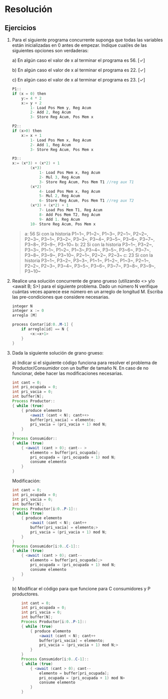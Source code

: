 # Resolución

## Ejercicios

1. Para el siguiente programa concurrente suponga que todas las variables están inicializadas en 0 antes de empezar. Indique cual/es de las siguientes opciones son verdaderas:

    a) En algún caso el valor de x al terminar el programa es 56. [✓]

    b) En algún caso el valor de x al terminar el programa es 22. [✓]

    c) En algún caso el valor de x al terminar el programa es 23. [✓]

    ```java
    P1::
    if (x = 0) then
        y:= 4 * 2
        x:= y + 2  
            1- Load Pos Mem y, Reg Acum
            2- Add 2, Reg Acum
            3- Store Reg Acum, Pos Mem x
    ```

    ```java
    P2::
    if (x>0) then
        x:= x + 1
            1- Load Pos Mem x, Reg Acum
            2- Add 1, Reg Acum
            3- Store Reg Acum, Pos Mem x
    ```

    ```java
    P3::
    x:= (x*3) + (x*2) + 1
            (x*3)
                1- Load Pos Mem x, Reg Acum
                2- Mul 3, Reg Acum
                3- Store Reg Acum, Pos Mem T1 //reg aux T1
            (x*2)
                4- Load Pos Mem x, Reg Acum
                5- Mul 2, Reg Acum
                6- Store Reg Acum, Pos Mem T1 //reg aux T2
            (x*3) + (x*2) + 1
                7- Load Pos Mem T1, Reg Acum
                8- Add Pos Mem T2, Reg Acum
                9- Add 1. Reg Acum
            10- Store Reg Acum, Pos Mem x
    ```

    >a: 56 Si con la historia P1~1~, P1~2~, P1~3~, P2~1~, P2~2~, P2~3~, P3~1~, P3~2~, P3~3~, P3~4~, P3~5~, P3~6~, P3~7~, P3~8~, P3~9~, P3~10~
    >b: 22 Si con la historia P3~1~, P3~2~, P3~3~, P1~1~, P1~2~, P1~3~,P3~4~, P3~5~, P3~6~, P3~7~, P3~8~, P3~9~, P3~10~, P2~1~, P2~2~, P2~3~
    >c: 23 Si con la historia P3~1~, P3~2~, P3~3~, P1~1~, P1~2~, P1~3~, P2~1~, P2~2~, P2~3~, P3~4~, P3~5~, P3~6~, P3~7~, P3~8~, P3~9~, P3~10~

2. Realice una solución concurrente de grano grueso (utilizando <> y/o <await B; S>) para el siguiente problema. Dado un número N verifique cuántas veces aparece ese número en un arreglo de longitud M. Escriba las pre-condiciones que considere necesarias.

    ```java
    integer N
    integer x := 0
    arreglo [M]

    process Contar[id:0..M-1] {
        if arreglo[id] == N {
            <x:=x+1>
        }
    }
    ```

3. Dada la siguiente solución de grano grueso:  

    a) Indicar si el siguiente código funciona para resolver el problema de Productor/Consumidor  con  un  buffer  de  tamaño  N.  En  caso  de  no  funcionar,  debe hacer las modificaciones necesarias.

    ```java
    int cant = 0;
    int pri_ocupada = 0;
    int pri_vacia = 0;
    int buffer[N];
    Process Productor::  
    { while (true) 
        { produce elemento 
            <await (cant < N); cant++> 
            buffer[pri_vacia] = elemento; 
            pri_vacia = (pri_vacia + 1) mod N; 
        } 
    } 
    Process Consumidor::  
    { while (true) 
        { <await (cant > 0); cant-- > 
            elemento = buffer[pri_ocupada]; 
            pri_ocupada = (pri_ocupada + 1) mod N; 
            consume elemento 
        } 
    }
    ```

    Modificación:

    ```java
    int cant = 0;
    int pri_ocupada = 0;
    int pri_vacia = 0;
    int buffer[N];
    Process Productor[i:0..P-1]::  
    { while (true) 
        { produce elemento 
            <await (cant < N); cant++ 
            buffer[pri_vacia] = elemento;>
            pri_vacia = (pri_vacia + 1) mod N; 
        } 
    } 
    Process Consumidor[i:0..C-1]::  
    { while (true) 
        { <await (cant > 0); cant-- 
            elemento = buffer[pri_ocupada];>
            pri_ocupada = (pri_ocupada + 1) mod N; 
            consume elemento 
        } 
    }
    ```

    b) Modificar el código para que funcione para C consumidores y P productores.

    ```java
        int cant = 0;
        int pri_ocupada = 0;
        int pri_vacia = 0;
        int buffer[N];
        Process Productor[i:0..P-1]::  
        { while (true) 
            { produce elemento 
                <await (cant < N); cant++ 
                buffer[pri_vacia] = elemento;
                pri_vacia = (pri_vacia + 1) mod N;>
            } 
        } 
        Process Consumidor[i:0..C-1]::  
        { while (true) 
            { <await (cant > 0); cant-- 
                elemento = buffer[pri_ocupada];
                pri_ocupada = (pri_ocupada + 1) mod N>
                consume elemento 
            } 
        }
    ```
